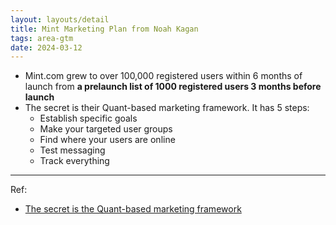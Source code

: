 ```yaml
---
layout: layouts/detail
title: Mint Marketing Plan from Noah Kagan
tags: area-gtm
date: 2024-03-12
---
```

* Mint.com grew to over 100,000 registered users within 6 months of launch from **a prelaunch list of 1000 registered users 3 months before launch**
* The secret is their Quant-based marketing framework. It has 5 steps:
  * Establish specific goals
  * Make your targeted user groups
  * Find where your users are online
  * Test messaging
  * Track everything

---

Ref:
- <a href="https://s3-eu-west-1.amazonaws.com/startup-links-public-assets/AppSumo+The+Mint+Marketing+Plan+Action+Guide.pdf">The secret is the Quant-based marketing framework</a>